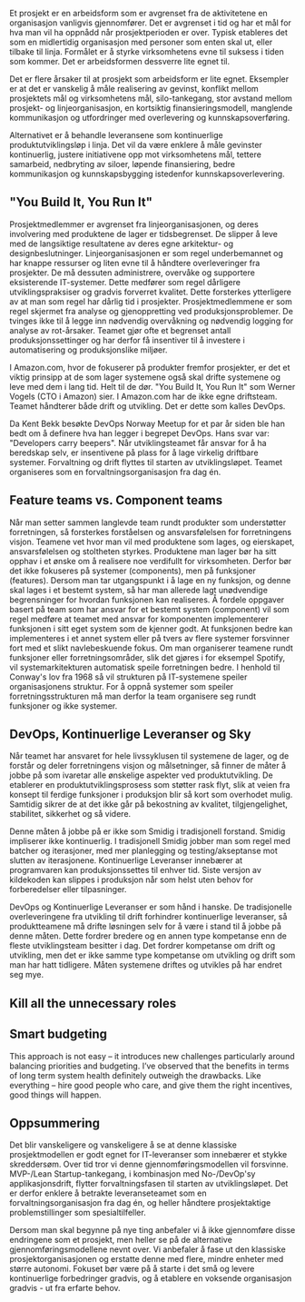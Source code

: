 <!--
# Slutt med IT-prosjekter!

[De store IT-prosjektenes tid er kanskje forbi](http://www.cw.no/artikkel/tiden-store-it-anskaffelser-over), men hva med de "små"? Selv "smidige" prosjekter forventes å bli ferdige på en eller annen dato i fremtiden, og når systemet er levert, skal det overleveres til linja. Er det virkelig størrelsen som er problemet, eller er det selve arbeidsformen som ikke fungerer? 

-->

Et prosjekt er en arbeidsform som er avgrenset fra de aktivitetene en organisasjon vanligvis gjennomfører. Det er avgrenset i tid og har et mål for hva man vil ha oppnådd når prosjektperioden er over. Typisk etableres det som en midlertidig organisasjon med personer som enten skal ut, eller tilbake til linja. Formålet er å styrke virksomhetens evne til suksess i tiden som kommer. Det er arbeidsformen dessverre lite egnet til.

Det er flere årsaker til at prosjekt som arbeidsform er lite egnet. Eksempler er at det er vanskelig å måle realisering av gevinst, konflikt mellom prosjektets mål og virksomhetens mål, silo-tankegang, stor avstand mellom prosjekt- og linjeorganisasjon, en kortsiktig finansieringsmodell, manglende kommunikasjon og utfordringer med overlevering og kunnskapsoverføring.  

Alternativet er å behandle leveransene som kontinuerlige produktutviklingsløp i linja. Det vil da være enklere å måle gevinster kontinuerlig, justere initiativene opp mot virksomhetens mål, tettere samarbeid, nedbryting av siloer, løpende finansiering, bedre kommunikasjon og kunnskapsbygging istedenfor kunnskapsoverlevering.

## "You Build It, You Run It"
Prosjektmedlemmer er avgrenset fra linjeorganisasjonen, og deres involvering med produktene de lager er tidsbegrenset. De slipper å leve med de langsiktige resultatene av deres egne arkitektur- og designbeslutninger. Linjeorganisasjonen er som regel underbemannet og har knappe ressurser og liten evne til å håndtere overleveringer fra prosjekter. De må dessuten administrere, overvåke og supportere eksisterende IT-systemer. Dette medfører som regel dårligere utviklingspraksiser og gradvis forverret kvalitet. Dette forsterkes ytterligere av at man som regel har dårlig tid i prosjekter. Prosjektmedlemmene er som regel skjermet fra analyse og gjenoppretting ved produksjonsproblemer. De tvinges ikke til å legge inn nødvendig overvåkning og nødvendig logging for analyse av rot-årsaker. Teamet gjør ofte et begrenset antall produksjonssettinger og har derfor få insentiver til å investere i automatisering og produksjonslike miljøer.

I Amazon.com, hvor de fokuserer på produkter fremfor prosjekter, er det et viktig prinsipp at de som lager systemene også skal drifte systemene og leve med dem i lang tid. Helt til de dør. "You Build It, You Run It" som Werner Vogels (CTO i Amazon) sier. I Amazon.com har de ikke egne driftsteam. Teamet håndterer både drift og utvikling. Det er dette som kalles DevOps.

Da Kent Bekk besøkte DevOps Norway Meetup for et par år siden ble han bedt om å definere hva han legger i begrepet DevOps. Hans svar var: "Developers carry beepers". Når utviklingsteamet får ansvar for å ha beredskap selv, er insentivene på plass for å lage virkelig driftbare systemer. Forvaltning og drift flyttes til starten av utviklingsløpet. Teamet organiseres som en forvaltningsorganisasjon fra dag én.

## Feature teams vs. Component teams
Når man setter sammen langlevde team rundt produkter som understøtter forretningen, så forsterkes forståelsen og ansvarsfølelsen for forretningens visjon. Teamene vet hvor man vil med produktene som lages, og eierskapet, ansvarsfølelsen og stoltheten styrkes. Produktene man lager bør ha sitt opphav i et ønske om å realisere noe verdifullt for virksomheten. Derfor bør det ikke fokuseres på systemer (components), men på funksjoner (features). Dersom man tar utgangspunkt i å lage en ny funksjon, og denne skal lages i et bestemt system, så har man allerede lagt unødvendige begrensninger for hvordan funksjonen kan realiseres. Å fordele oppgaver basert på team som har ansvar for et bestemt system (component) vil som regel medføre at teamet med ansvar for komponenten implementerer funksjonen i sitt eget system som de kjenner godt. At funksjonen bedre kan implementeres i et annet system eller på tvers av flere systemer forsvinner fort med et slikt navlebeskuende fokus. Om man organiserer teamene rundt funksjoner eller forretningsområder, slik det gjøres i for eksempel Spotify, vil systemarkitekturen automatisk speile forretningen bedre. I henhold til Conway's lov fra 1968 så vil strukturen på IT-systemene speiler organisasjonens struktur. For å oppnå systemer som speiler forretningsstrukturen må man derfor la team organisere seg rundt funksjoner og ikke systemer.

## DevOps, Kontinuerlige Leveranser og Sky
Når teamet har ansvaret for hele livssyklusen til systemene de lager, og de forstår og deler forretningens visjon og målsetninger, så finner de måter å jobbe på som ivaretar alle ønskelige aspekter ved produktutvikling. De etablerer en produktutviklingsprosess som støtter rask flyt, slik at veien fra konsept til ferdige funksjoner i produksjon blir så kort som overhodet mulig. Samtidig sikrer de at det ikke går på bekostning av kvalitet, tilgjengelighet, stabilitet, sikkerhet og så videre.

Denne måten å jobbe på er ikke som Smidig i tradisjonell forstand. Smidig impliserer ikke kontinuerlig. I tradisjonell Smidig jobber man som regel med batcher og iterasjoner, med mer planlegging og testing/akseptanse mot slutten av iterasjonene. Kontinuerlige Leveranser innebærer at programvaren kan produksjonssettes til enhver tid. Siste versjon av kildekoden kan slippes i produksjon når som helst uten behov for forberedelser eller tilpasninger.

DevOps og Kontinuerlige Leveranser er som hånd i hanske. De tradisjonelle overleveringene fra utvikling til drift forhindrer kontinuerlige leveranser, så produktteamene må drifte løsningen selv for å være i stand til å jobbe på denne måten. Dette fordrer bredere og en annen type kompetanse enn de fleste utviklingsteam besitter i dag. Det fordrer kompetanse om drift og utvikling, men det er ikke samme type kompetanse om utvikling og drift som man har hatt tidligere. Måten systemene driftes og utvikles på har endret seg mye. 

## Kill all the unnecessary roles


## Smart budgeting
This approach is not easy – it introduces new challenges particularly around balancing priorities and budgeting. I’ve observed that the benefits in terms of long term system health definitely outweigh the drawbacks. Like everything – hire good people who care, and give them the right incentives, good things will happen.

## Oppsummering

Det blir vanskeligere og vanskeligere å se at denne klassiske prosjektmodellen er godt egnet for IT-leveranser som innebærer et stykke skreddersøm. Over tid tror vi denne gjennomføringsmodellen vil forsvinne. MVP-/Lean Startup-tankegang, i kombinasjon med No-/DevOp'sy applikasjonsdrift, flytter forvaltningsfasen til starten av utviklingsløpet. Det er derfor enklere å betrakte leveranseteamet som en forvaltningsorganisasjon fra dag én, og heller håndtere prosjektaktige problemstillinger som spesialtilfeller.

Dersom man skal begynne på nye ting anbefaler vi å ikke gjennomføre disse endringene som et prosjekt, men heller se på de alternative gjennomføringsmodellene nevnt over. Vi anbefaler å fase ut den klassiske prosjektorganisasjonen og erstatte denne med flere, mindre enheter med større autonomi. Fokuset bør være på å starte i det små og levere kontinuerlige forbedringer gradvis, og å etablere en voksende organisasjon gradvis - ut fra erfarte behov. 



